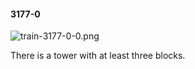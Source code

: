 #### 3177-0
![train-3177-0-0.png](https://github.com/lil-lab/nlvr/raw/master/nlvr/train/images/39/train-3177-0-0.png "train-3177-0-0.png")

There is a tower with at least three blocks.